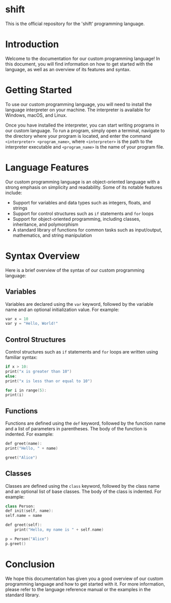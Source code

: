 # shift
This is the official repository for the 'shift' programming language.

# Introduction

Welcome to the documentation for our custom programming language! In this document, you will find information on how to get started with the language, as well as an overview of its features and syntax.

# Getting Started

To use our custom programming language, you will need to install the language interpreter on your machine. The interpreter is available for Windows, macOS, and Linux.

Once you have installed the interpreter, you can start writing programs in our custom language. To run a program, simply open a terminal, navigate to the directory where your program is located, and enter the command `<interpreter> <program_name>`, where `<interpreter>` is the path to the interpreter executable and `<program_name>` is the name of your program file.

# Language Features

Our custom programming language is an object-oriented language with a strong emphasis on simplicity and readability. Some of its notable features include:

- Support for variables and data types such as integers, floats, and strings
- Support for control structures such as `if` statements and `for` loops
- Support for object-oriented programming, including classes, inheritance, and polymorphism
- A standard library of functions for common tasks such as input/output, mathematics, and string manipulation

# Syntax Overview

Here is a brief overview of the syntax of our custom programming language:

## Variables

Variables are declared using the `var` keyword, followed by the variable name and an optional initialization value. For example:

```cpp
var x = 10
var y = "Hello, World!"
```

## Control Structures

Control structures such as `if` statements and `for` loops are written using familiar syntax:
```cpp
if x > 10:
print("x is greater than 10")
else:
print("x is less than or equal to 10")

for i in range(5):
print(i)
```

## Functions

Functions are defined using the `def` keyword, followed by the function name and a list of parameters in parentheses. The body of the function is indented. For example:

```cpp
def greet(name):
print("Hello, " + name)

greet("Alice")
```

## Classes

Classes are defined using the `class` keyword, followed by the class name and an optional list of base classes. The body of the class is indented. For example:

```cpp
class Person:
def init(self, name):
self.name = name

def greet(self):
    print("Hello, my name is " + self.name)

p = Person("Alice")
p.greet()
```

# Conclusion

We hope this documentation has given you a good overview of our custom programming language and how to get started with it. For more information, please refer to the language reference manual or the examples in the standard library.


